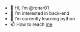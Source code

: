 - 👋 Hi, I’m @ronar01
- 👀 I’m interested in back-end
- 🌱 I’m currently learning python
- 📫 How to reach <a href="www.linkedin.com/in/ronaldy01" target="_blank" rel="external">me</a>


<!---
ronar01/ronar01 is a ✨ special ✨ repository because its `README.md` (this file) appears on your GitHub profile.
You can click the Preview link to take a look at your changes.
--->

